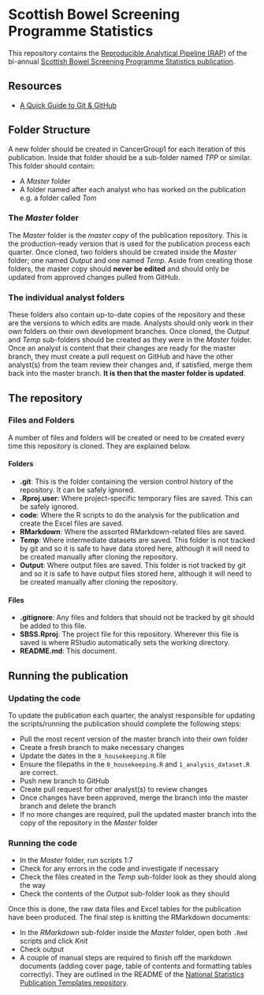 # Scottish Bowel Screening Programme Statistics
This repository contains the [Reproducible Analytical Pipeline (RAP)](https://www.isdscotland.org/About-ISD/Methodologies/_docs/Reproducible_Analytical_Pipelines_paper_v1.4.pdf) of the bi-annual [Scottish Bowel Screening Programme Statistics publication](https://www.isdscotland.org/Health-Topics/Cancer/Bowel-Screening/).

## Resources
- [A Quick Guide to Git & GitHub](https://nhs-nss-transforming-publications.github.io/git-guide/index.html)

## Folder Structure
A new folder should be created in CancerGroup1 for each iteration of this publication. Inside that folder should be a sub-folder named _TPP_ or similar. This folder should contain:

- A _Master_ folder
- A folder named after each analyst who has worked on the publication e.g. a folder called _Tom_

### The _Master_ folder
The _Master_ folder is the _master copy_ of the publication repository. This is the production-ready version that is used for the publication process each quarter. Once cloned, two folders should be created inside the _Master_ folder; one named _Output_ and one named _Temp_. Aside from creating those folders, the master copy should **never be edited** and should only be updated from approved changes pulled from GitHub.

### The individual analyst folders
These folders also contain up-to-date copies of the repository and these are the versions to which edits are made. Analysts should only work in their own folders on their own development branches. Once cloned, the _Output_ and _Temp_ sub-folders should be created as they were in the _Master_ folder. Once an analyst is content that their changes are ready for the master branch, they must create a pull request on GitHub and have the other analyst(s) from the team review their changes and, if satisfied, merge them back into the master branch. **It is then that the master folder is updated**.

## The repository

### Files and Folders
A number of files and folders will be created or need to be created every time this repository is cloned. They are explained below.

#### Folders

- **.git**: This is the folder containing the version control history of the repository. It can be safely ignored.
- **.Rproj.user**: Where project-specific temporary files are saved. This can be safely ignored.
- **code**: Where the R scripts to do the analysis for the publication and create the Excel files are saved. 
- **RMarkdown**: Where the assorted RMarkdown-related files are saved.
- **Temp**: Where intermediate datasets are saved. This folder is not tracked by git and so it is safe to have data stored here, although it will need to be created manually after cloning the repository.
- **Output**: Where output files are saved. This folder is not tracked by git and so it is safe to have output files stored here, although it will need to be created manually after cloning the repository.

#### Files

- **.gitignore**: Any files and folders that should not be tracked by git should be added to this file.
- **SBSS.Rproj**: The project file for this repository. Wherever this file is saved is where RStudio automatically sets the working directory.
- **README.md**: This document.

## Running the publication

### Updating the code
To update the publication each quarter, the analyst responsible for updating the scripts/running the publication should complete the following steps:

- Pull the most recent version of the master branch into their own folder
- Create a fresh branch to make necessary changes
- Update the dates in the `0_housekeeping.R` file
- Ensure the filepaths in the `0_housekeeping.R` and `1_analysis_dataset.R` are correct.
- Push new branch to GitHub
- Create pull request for other analyst(s) to review changes
- Once changes have been approved, merge the branch into the master branch and delete the branch
- If no more changes are required, pull the updated master branch into the copy of the repository in the _Master_ folder

### Running the code

- In the _Master_ folder, run scripts 1:7
- Check for any errors in the code and investigate if necessary
- Check the files created in the _Temp_ sub-folder look as they should along the way
- Check the contents of the _Output_ sub-folder look as they should

Once this is done, the raw data files and Excel tables for the publication have been produced. The final step is knitting the RMarkdown documents:

- In the _RMarkdown_ sub-folder inside the _Master_ folder, open both `.Rmd` scripts and click _Knit_
- Check output
- A couple of manual steps are required to finish off the markdown documents (adding cover page, table of contents and formatting tables correctly). They are outlined in the README of the [National Statistics Publication Templates repository](https://github.com/NHS-NSS-transforming-publications/National-Stats-Template).
